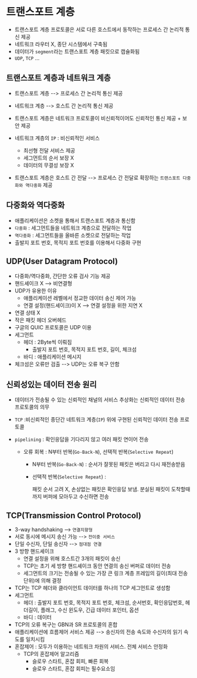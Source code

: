 #	트랜스포트 계층

- 트랜스포트 계층 프로토콜은 서로 다른 호스트에서 동작하는 프로세스 간 논리적 통신 제공
- 네트워크 라우터 X, 종단 시스템에서 구축됨
- 데이터가 `segment`라는 트랜스포트 계층 패킷으로 캡슐화됨
- `UDP`, `TCP` ...



##	트랜스포트 계층과 네트워크 계층

- 트랜스포트 계층 --> 프로세스 간 논리적 통신 제공
- 네트워크 계층 --> 호스트 간 논리적 통신 제공

- 트랜스포트 계층은 네트워크 프로토콜이 비신뢰적이어도 신뢰적인 통신 제공 + 보안 제공
- 네트워크 계층의 `IP` : 비신뢰적인 서비스
  - 최선형 전달 서비스 제공
  - 세그먼트의 순서 보장 X
  - 데이터의 무결성 보장 X

- 트랜스포트 계층은 호스트 간 전달 --> 프로세스 간 전달로 확장하는 `트랜스포트 다중화와 역다중화` 제공



##	다중화와 역다중화

- 애플리케이션은 소켓을 통해서 트랜스포트 계층과 통신함
- `다중화` : 세그먼트들을 네트워크 계층으로 전달하는 작업
- `역다중화` : 세그먼트들을 올바른 소켓으로 전달하는 작업
- 출발지 포트 번호, 목적지 포트 번호를 이용해서 다중화 구현



##	UDP(User Datagram Protocol)

- 다중화/역다중화, 간단한 오류 검사 기능 제공
- 핸드셰이크 X --> 비연결형
- UDP가 유용한 이유
  - 애플리케이션 레벨에서 정교한 데이터 송신 제어 가능
  - 연결 설정(핸드셰이크)이 X --> 연결 설정을 위한 지연 X
- 연결 상태 X
- 작은 패킷 헤더 오버헤드
- 구글의 QUIC 프로토콜은 UDP 이용
- 세그먼트
  - 헤더 : 2Byte씩 이뤄짐
    - 출발지 포트 번호, 목적지 포트 번호, 길이, 체크섬
  - 바디 : 애플리케이션 메시지
- 체크섬은 오류만 검출 --> UDP는 오류 복구 안함



##	신뢰성있는 데이터 전송 원리

- 데이터가 전송될 수 있는 신뢰적인 채널의 서비스 추상화는 신뢰적인 데이터 전송 프로토콜의 의무

- `TCP` :비신뢰적인 종단간 네트워크 계층(`IP`) 위에 구현된 신뢰적인 데이터 전송 프로토콜

- `pipelining` : 확인응답을 기다리지 않고 여러 패킷 연이어 전송

  - 오류 회복 : N부터 반복(`Go-Back-N`), 선택적 반복(`Selective Repeat`)

    - N부터 반복(`Go-Back-N`) : 순서가 잘못된 패킷은 버리고 다시 재전송받음

    - 선택적 반복(`Selective Repeat`) : 

      패킷 순서 고려 X, 손상없는 패킷은 확인응답 보냄. 분실된 패킷이 도착할때까지 버퍼에 모아두고 수신하면 전송



## TCP(Transmission Control Protocol)

- 3-way handshaking --> `연결지향형`
- 서로 동시에 메시지 송신 가능 --> `전이중 서비스`
- 단일 수신자, 단일 송신자 --> `점대점 연결`
- 3 방향 핸드셰이크
  - 연결 설정을 위해 호스트간 3개의 패킷이 송신
  - TCP는 초기 세 방향 핸드셰이크 동안 연결의 송신 버퍼로 데이터 전송
  - 세그먼트의 크기는 전송될 수 있는 가장 큰 링크 계층 프레임의 길이(최대 전송 단위)에 의해 결정
- TCP는 TCP 헤더와 클라이언트 데이터를 하나의 TCP 세그먼트로 생성함
- 세그먼트
  - 헤더 : 출발지 포트 번호, 목적지 포트 번호, 체크섬, 순서번호, 확인응답번호, 헤더길이, 플래그, 수신 윈도우, 긴급 데이터 포인터, 옵션
  - 바디 : 데이터
- TCP의 오류 복구는 GBN과 SR 프로토콜의 혼합
- 애플리케이션에 흐름제어 서비스 제공 --> 송신자의 전송 속도와 수신자의 읽기 속도를 일치시킴
- 혼잡제어 : 모두가 이용하는 네트워크 차원의 서비스. 전체 서비스 안정화
  - TCP의 혼잡제어 알고리즘
    - 슬로우 스타트, 혼잡 회피, 빠른 회복
    - 슬로우 스타트, 혼잡 회피는 필수요소임